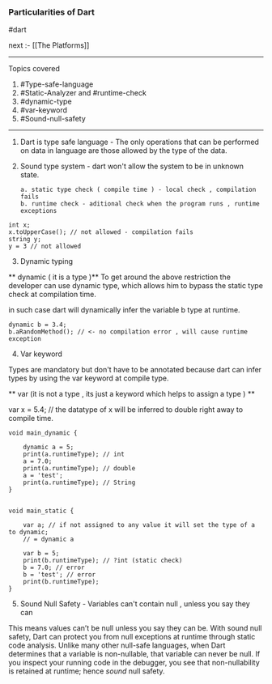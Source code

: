 
### Particularities of Dart

#dart

next :- [[The Platforms]]

---

Topics covered

1. #Type-safe-language
2. #Static-Analyzer and #runtime-check
3. #dynamic-type
4. #var-keyword
5. #Sound-null-safety
---

1. Dart is type safe language - The only operations that can be performed on
    data in language are those allowed by the type of the data.
  

 2. Sound type system - dart won't allow the system to be in unknown state.

		a. static type check ( compile time ) - local check , compilation fails
		b. runtime check - aditional check when the program runs , runtime exceptions

```
int x;
x.toUpperCase(); // not allowed - compilation fails
string y;
y = 3 // not allowed
```

3. Dynamic typing

** dynamic ( it is a type )**
To get around the above restriction the developer can use dynamic type,
which allows him to bypass the static type check at compilation time.

in such case dart will dynamically infer the variable b type at runtime.

```
dynamic b = 3.4;
b.aRandomMethod(); // <- no compilation error , will cause runtime exception
```


4. Var keyword

Types are mandatory but don't have to be annotated because dart can infer types
by using the var keyword at compile type.

** var (it is not a type , its just a keyword which helps to assign a type ) **

var x = 5.4; // the datatype of x will be inferred to double right away to compile time.

  
```
void main_dynamic {

	dynamic a = 5;
	print(a.runtimeType); // int
	a = 7.0;
	print(a.runtimeType); // double
	a = 'test';
	print(a.runtimeType); // String
}

```

  
```

void main_static {

	var a; // if not assigned to any value it will set the type of a to dynamic;
	// = dynamic a
	
	var b = 5;
	print(b.runtimeType); // ?int (static check)
	b = 7.0; // error
	b = 'test'; // error
	print(b.runtimeType);
}

```
  
5. Sound Null Safety - Variables can't contain null , unless you say they can

This means values can’t be null unless you say they can be. With sound null safety, Dart can protect you from null exceptions at runtime through static code analysis. Unlike many other null-safe languages, when Dart determines that a variable is non-nullable, that variable can never be null. If you inspect your running code in the debugger, you see that non-nullability is retained at runtime; hence _sound_ null safety.